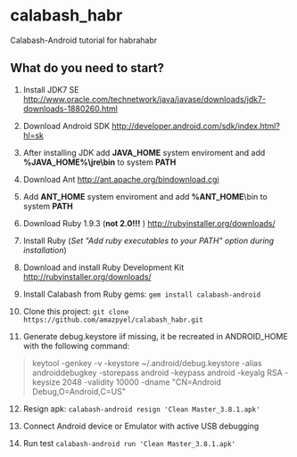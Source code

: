 calabash_habr
=============

Calabash-Android tutorial for habrahabr

What do you need to start?
---------------------------------------
1. Install JDK7 SE http://www.oracle.com/technetwork/java/javase/downloads/jdk7-downloads-1880260.html

2. Download Android SDK http://developer.android.com/sdk/index.html?hl=sk

3. After installing JDK add **JAVA_HOME** system enviroment and add **%JAVA_HOME%\jre\bin** to system **PATH**

4. Download Ant http://ant.apache.org/bindownload.cgi

5. Add **ANT_HOME** system enviroment and add **%ANT_HOME**\bin to system **PATH**

6. Download Ruby 1.9.3 (**not 2.0!!!** ) http://rubyinstaller.org/downloads/

7. Install Ruby (*Set "Add ruby executables to your PATH" option during installation*)

8. Download and install Ruby Development Kit http://rubyinstaller.org/downloads/

9. Install Calabash from Ruby gems: `gem install calabash-android`

10. Clone this project: `git clone https://github.com/amazpyel/calabash_habr.git`

11. Generate debug.keystore iif missing, it be recreated in ANDROID_HOME with the following command:
>keytool -genkey -v -keystore ~/.android/debug.keystore -alias androiddebugkey -storepass android -keypass android -keyalg RSA -keysize 2048 -validity 10000 -dname "CN=Android Debug,O=Android,C=US"

12. Resign apk: `calabash-android resign 'Clean Master_3.8.1.apk'`

13. Connect Android device or Emulator with active USB debugging

14. Run test `calabash-android run 'Clean Master_3.8.1.apk'`
